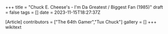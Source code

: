 +++
title = "Chuck E. Cheese's - I'm Da Greatest / Biggest Fan (1985)"
draft = false
tags = []
date = 2023-11-15T18:27:37Z

[Article]
contributors = ["The 64th Gamer","Tux Chuck"]
gallery = []
+++
wikitext